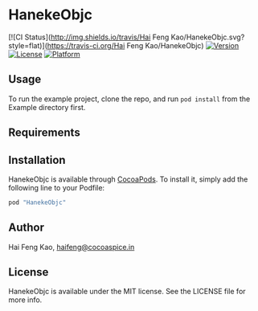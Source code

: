 # HanekeObjc

[![CI Status](http://img.shields.io/travis/Hai Feng Kao/HanekeObjc.svg?style=flat)](https://travis-ci.org/Hai Feng Kao/HanekeObjc)
[![Version](https://img.shields.io/cocoapods/v/HanekeObjc.svg?style=flat)](http://cocoapods.org/pods/HanekeObjc)
[![License](https://img.shields.io/cocoapods/l/HanekeObjc.svg?style=flat)](http://cocoapods.org/pods/HanekeObjc)
[![Platform](https://img.shields.io/cocoapods/p/HanekeObjc.svg?style=flat)](http://cocoapods.org/pods/HanekeObjc)

## Usage

To run the example project, clone the repo, and run `pod install` from the Example directory first.

## Requirements

## Installation

HanekeObjc is available through [CocoaPods](http://cocoapods.org). To install
it, simply add the following line to your Podfile:

```ruby
pod "HanekeObjc"
```

## Author

Hai Feng Kao, haifeng@cocoaspice.in

## License

HanekeObjc is available under the MIT license. See the LICENSE file for more info.
